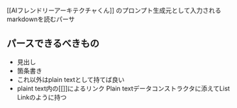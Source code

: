 [[AIフレンドリーアーキテクチャくん]] のプロンプト生成元として入力されるmarkdownを読むパーサ

## パースできるべきもの
- 見出し
- 箇条書き
- これ以外はplain textとして持てば良い
- plaint text内の[[]]によるリンク Plain textデータコンストラクタに添えてList Linkのように持つ
